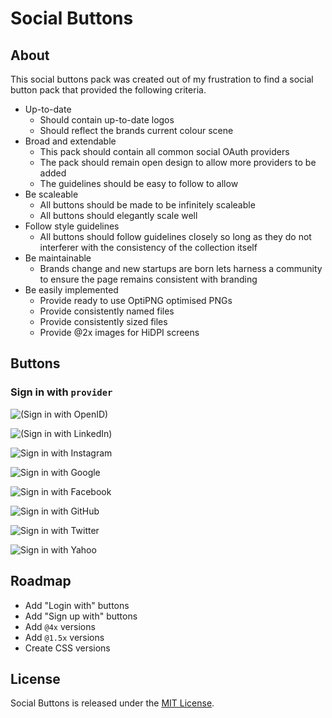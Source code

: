 # Social Buttons

## About
This social buttons pack was created out of my frustration to find a social button pack that provided the following criteria.

- Up-to-date
	- Should contain up-to-date logos
	- Should reflect the brands current colour scene		
- Broad and extendable
	- This pack should contain all common social OAuth providers
	- The pack should remain open design to allow more providers to be added
	- The guidelines should be easy to follow to allow
- Be scaleable
	- All buttons should be made to be infinitely scaleable
	- All buttons should elegantly scale well
- Follow style guidelines
	- All buttons should follow guidelines closely so long as they do not interferer with the consistency of the collection itself
- Be maintainable
	- Brands change and new startups are born lets harness a community to ensure the page remains consistent with branding
- Be easily implemented
	- Provide ready to use OptiPNG optimised PNGs
	- Provide consistently named files
	- Provide consistently sized files
	- Provide @2x images for HiDPI screens	
	
## Buttons

### Sign in with `provider`

![(Sign in with OpenID)](http://f.cl.ly/items/0w3s3s2E0k3l160X240s/OpenID.png)

![(Sign in with LinkedIn)](http://f.cl.ly/items/44241o3y2o1t153H1A2R/LinkedIn.png) 

![Sign in with Instagram](http://f.cl.ly/items/2f0P1K3A2b141O0t0m3k/Instagram.png)

![Sign in with Google](http://f.cl.ly/items/393G1D1s073P3a27333J/Google.png)

![Sign in with Facebook](http://f.cl.ly/items/2S2H1g0N3a0U0G1x1r28/Facebook.png)

![Sign in with GitHub](http://f.cl.ly/items/0b112C2U2Q1N3A3x0m09/GitHub.png)

![Sign in with Twitter](http://f.cl.ly/items/2L162x1w0S270F3C3d3o/Twitter.png)

![Sign in with Yahoo](http://f.cl.ly/items/0U3c2K2J3k2p2U1X0N0Y/Yahoo.png)


## Roadmap

- Add "Login with" buttons
- Add "Sign up with" buttons
- Add `@4x` versions
- Add `@1.5x` versions
- Create CSS versions

## License

Social Buttons is released under the [MIT License](http://www.opensource.org/licenses/MIT).